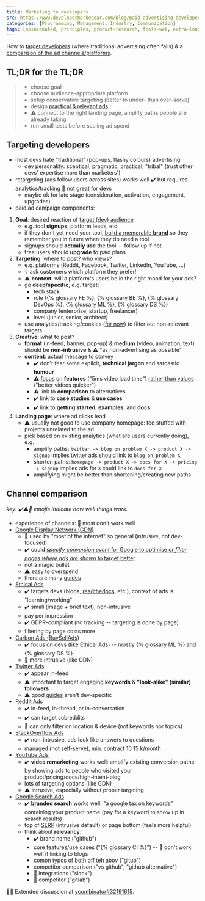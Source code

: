 ```yaml
---
title: Marketing to developers
src: https://www.developermarkepear.com/blog/paid-advertising-developer-marketing
categories: [Programming, Management, Industry, Communication]
tags: [opinionated, principles, product-research, tools-web, extra-long]
---
```


How to [target developers](#targeting-developers) (where traditional advertising often fails) & a [comparison of the ad channels/platforms](#channel-comparison).

## TL;DR for the TL;DR

> - choose goal
> - choose audience-appropriate platform
> - setup conservative targeting (better to under- than over-serve)
> - design [practical & relevant ads](https://www.moat.com)
> - :warning: connect to the right landing page, amplify paths people are already taking
> - run small tests before scaling ad spend

## Targeting developers

- most devs hate "traditional" (pop-ups, flashy colours) advertising
  + dev personality: sceptical, pragmatic, practical, "tribal" (trust other devs' expertise more than marketers')
- retargeting (ads follow users across sites) works well :heavy_check_mark: but requires analytics/tracking :stop_sign: [not great for devs](https://www.devmarketingguide.com)
  + maybe ok for late stage (consideration, activation, engagement, upgrades)
- paid ad campaign components:

1. **Goal**: desired reaction of [target (dev) audience](https://www.moesif.com/blog/developer-marketing/paid-ads/Best-Practices-for-Paid-Marketing-To-Developers)
   * e.g. tool **signups**, platform leads, etc.
   * if they don't yet need your tool, [build a memorable **brand**](https://www.notion.so/article/branding-developer-tools) so they remember you in future when they do need a tool
   * signups should **actually use** the tool -- follow up if not
   * free users should **upgrade** to paid plans
2. **Targeting**: where to post? who views?
   * e.g. platforms (Reddit, Facebook, Twitter, LinkedIn, YouTube, ...)
   * :bulb: ask customers which platform they prefer!
   * :warning: **context**: will a platform's users be in the right mood for your ads?
   * go **deep/specific**, e.g. target:
     - tech stack
     - role ({% glossary FE %}, {% glossary BE %}, {% glossary DevOps %}, {% glossary ML %}, {% glossary DS %})
     - company (enterprise, startup, freelancer)
     - level (junior, senior, architect)
   * use analytics/tracking/cookies ([for now](https://blog.hubspot.com/marketing/third-party-cookie-phase-out)) to filter out non-relevant targets
3. **Creative**: what to post?
   * **format** (in-feed, banner, pop-up) & **medium** (video, animation, text) should be **non-intrusive** & :warning: "as non-advertising as possible"
   * **content**: actual message to convey
     - :heavy_check_mark: don't fear some explicit, **technical jargon** and sarcastic **humour**
     - :warning: [focus](https://www.ethicalads.io/advertiser-guide) on **features** ("5ms video load time") [rather than values](https://stackoverflowsolutions.com/topic/developer-influence/create-effective-banner-ads) ("better videos quicker")
     - :warning: link to **comparison** to alternatives
     - :heavy_check_mark: link to **case studies** & **use cases**
     - :heavy_check_mark: link to **getting started**, **examples**, and **docs**
4. **Landing page**: where ad clicks lead
   * :warning: usually not good to use company homepage: too stuffed with projects unrelated to the ad
   * pick based on existing analytics (what are users currently doing), e.g.
     - amplify paths: `twitter -> blog on problem X -> product X -> signup` implies twitter ads should link to `blog on problem X`
     - shorten paths: `homepage -> product X -> docs for X -> pricing -> signup` implies ads for `X` could link to `docs for X`
     - amplifying might be better than shortening/creating new paths

## Channel comparison

*key: :heavy_check_mark::warning::stop_sign: emojis indicate how well things work.*

- experience of channels: :stop_sign: most don't work well
- [Google Display Network (GDN)](https://surfsideppc.com/google-display-ads)
  + :stop_sign: used by "most of the internet" so general (intrusive, not dev-focused)
  + :heavy_check_mark: could [*specify conversion event* for Google to optimise or *filter pages where ads are shown* to target better](https://www.poweredbysearch.com/blog/how-to-market-to-software-developers)
  + not a magic bullet
  + :warning: easy to overspend
  + there are many [guides](https://www.onlinemarketinggurus.com.au/blog/google-display-network-guide)
- [Ethical Ads](https://www.ethicalads.io)
  + :heavy_check_mark: targets devs (blogs, [readthedocs](https://readthedocs.org), etc.), context of ads is "learning/working"
  + :heavy_check_mark: small (image + brief text), non-intrusive
  + pay per impression
  + :heavy_check_mark: GDPR-compliant (no tracking -- targeting is done by page)
  + filtering by page costs more
- [Carbon Ads (BuySellAds)](https://www.carbonads.net)
  + :heavy_check_mark: [focus on devs](https://content.buysellads.com/advertisers/five-reasons-your-ads-arent-reaching-developers) (like Ethical Ads) -- mostly {% glossary ML %} and {% glossary DS %}
  + :stop_sign: more intrusive (like GDN)
- [Twitter Ads](https://ads.twitter.com)
  + :heavy_check_mark: appear in-feed
  + :warning: important to target engaging **keywords** & **"look-alike" (similar) followers**
  + :warning: good [guides](https://adespresso.com/blog/twitter-advertising-a-complete-guide) aren't dev-specific
- [Reddit Ads](https://advertising.reddithelp.com/en/categories/getting-started/create-a-reddit-ads-account)
  + :heavy_check_mark: in-feed, in-thread, or in-conversation
  + :heavy_check_mark: can target subreddits
  + :stop_sign: can only filter on location & device (not keywords nor topics)
- [StackOverflow Ads](https://stackoverflow.com/advertising)
  + :heavy_check_mark: non-intrusive, ads look like answers to questions
  + managed (not self-serve), min. contract $10~$15 k/month
- [YouTube Ads](https://www.youtube.com/ads)
  + :heavy_check_mark: **video remarketing** works well: amplify existing conversion paths by showing ads to people who visited your product/pricing/docs/high-intent-blog
  + lots of targeting options (like GDN)
  + :warning: intrusive, especially without proper targeting
- [Google Search Ads](https://blog.hubspot.com/marketing/google-adwords-ppc)
  + :heavy_check_mark: **branded search** works well: "a google tax on keywords" containing your product name (pay for a keyword to show up in search results)
  + top of [SERP](https://backlinko.com/hub/seo/serps) (intrusive default) or page bottom (feels more helpful)
  + think about **relevancy**:
    * :heavy_check_mark: brand name ("github")
    * core features/use cases ("{% glossary CI %}") -- :stop_sign: don't work well if linking to blogs
    * comon typos of both off teh abov ("gitub")
    * competitor comparison ("vs github", "github alternative")
    * :stop_sign: integrations ("slack")
    * :stop_sign: competitor ("gitlab")

:scroll::speech_balloon: Extended discussion at [ycombinator#32191615](https://news.ycombinator.com/item?id=32191615).

